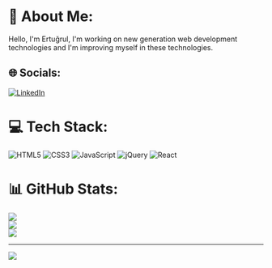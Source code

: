# 💫 About Me:
Hello, I'm Ertuğrul, I'm working on new generation web development technologies and I'm improving myself in these technologies.


## 🌐 Socials:
[![LinkedIn](https://img.shields.io/badge/LinkedIn-%230077B5.svg?logo=linkedin&logoColor=white)](https://linkedin.com/in/ertugrul8onder) 

# 💻 Tech Stack:
![HTML5](https://img.shields.io/badge/html5-%23E34F26.svg?style=for-the-badge&logo=html5&logoColor=white) ![CSS3](https://img.shields.io/badge/css3-%231572B6.svg?style=for-the-badge&logo=css3&logoColor=white) ![JavaScript](https://img.shields.io/badge/javascript-%23323330.svg?style=for-the-badge&logo=javascript&logoColor=%23F7DF1E) ![jQuery](https://img.shields.io/badge/jquery-%230769AD.svg?style=for-the-badge&logo=jquery&logoColor=white) ![React](https://img.shields.io/badge/react-%2320232a.svg?style=for-the-badge&logo=react&logoColor=%2361DAFB)
# 📊 GitHub Stats:
![](https://github-readme-stats.vercel.app/api?username=ertugrul8onder&theme=dark&hide_border=false&include_all_commits=false&count_private=false)<br/>
![](https://github-readme-streak-stats.herokuapp.com/?user=ertugrul8onder&theme=dark&hide_border=false)<br/>
![](https://github-readme-stats.vercel.app/api/top-langs/?username=ertugrul8onder&theme=dark&hide_border=false&include_all_commits=false&count_private=false&layout=compact)

---
[![](https://visitcount.itsvg.in/api?id=ertugrul8onder&icon=0&color=0)](https://visitcount.itsvg.in)

<!-- Proudly created with GPRM ( https://gprm.itsvg.in ) -->
